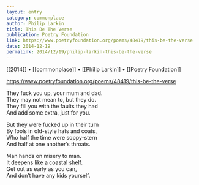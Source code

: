 ```yaml
---
layout: entry
category: commonplace
author: Philip Larkin
title: This Be The Verse
publication: Poetry Foundation
link: https://www.poetryfoundation.org/poems/48419/this-be-the-verse
date: 2014-12-19
permalink: 2014/12/19/philip-larkin-this-be-the-verse
---
```


[[2014]] • [[commonplace]] • [[Philip Larkin]] • [[Poetry Foundation]]

https://www.poetryfoundation.org/poems/48419/this-be-the-verse

They fuck you up, your mum and dad.   
<br>They may not mean to, but they do.   
<br>They fill you with the faults they had 
<br>And add some extra, just for you. 

But they were fucked up in their turn 
<br>By fools in old-style hats and coats,   
<br>Who half the time were soppy-stern 
<br>And half at one another’s throats. 

Man hands on misery to man. 
<br>It deepens like a coastal shelf. 
<br>Get out as early as you can, 
<br>And don’t have any kids yourself.